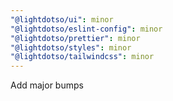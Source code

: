 ```yaml
---
"@lightdotso/ui": minor
"@lightdotso/eslint-config": minor
"@lightdotso/prettier": minor
"@lightdotso/styles": minor
"@lightdotso/tailwindcss": minor
---
```


Add major bumps
